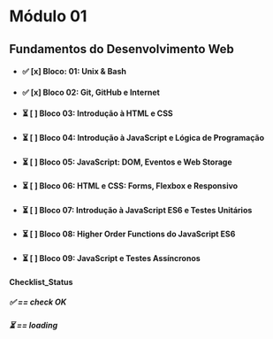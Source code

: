 # Módulo 01

## Fundamentos do Desenvolvimento Web

- #### :white_check_mark: **[x] Bloco: 01: Unix & Bash**

- #### :white_check_mark: **[x] Bloco 02: Git, GitHub e Internet**

- #### :hourglass_flowing_sand: [ ] Bloco 03: Introdução à HTML e CSS

- #### :hourglass_flowing_sand: [ ] Bloco 04: Introdução à JavaScript e Lógica de Programação

- #### :hourglass_flowing_sand: [ ] Bloco 05: JavaScript: DOM, Eventos e Web Storage

- #### :hourglass_flowing_sand: [ ] Bloco 06: HTML e CSS: Forms, Flexbox e Responsivo

- #### :hourglass_flowing_sand: [ ] Bloco 07: Introdução à JavaScript ES6 e Testes Unitários

- #### :hourglass_flowing_sand: [ ] Bloco 08: Higher Order Functions do JavaScript ES6

- #### :hourglass_flowing_sand: [ ] Bloco 09: JavaScript e Testes Assíncronos

#### **Checklist_Status**

##### :white_check_mark: == check OK

##### :hourglass_flowing_sand: == loading

######